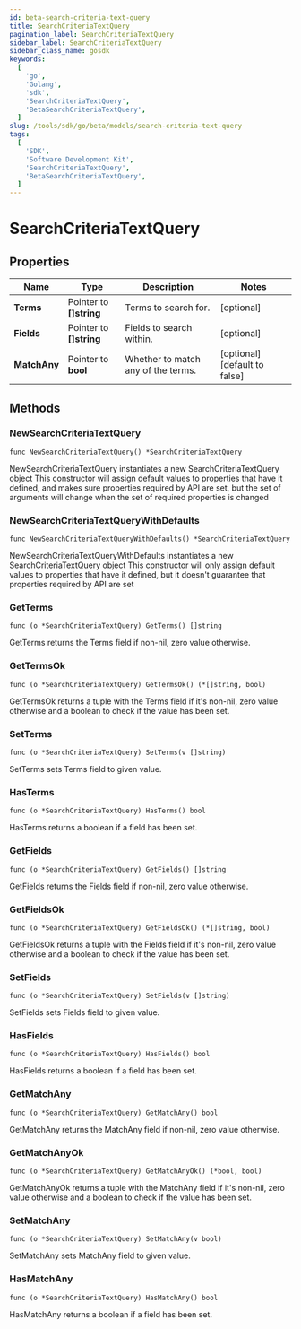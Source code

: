 ```yaml
---
id: beta-search-criteria-text-query
title: SearchCriteriaTextQuery
pagination_label: SearchCriteriaTextQuery
sidebar_label: SearchCriteriaTextQuery
sidebar_class_name: gosdk
keywords:
  [
    'go',
    'Golang',
    'sdk',
    'SearchCriteriaTextQuery',
    'BetaSearchCriteriaTextQuery',
  ]
slug: /tools/sdk/go/beta/models/search-criteria-text-query
tags:
  [
    'SDK',
    'Software Development Kit',
    'SearchCriteriaTextQuery',
    'BetaSearchCriteriaTextQuery',
  ]
---
```


# SearchCriteriaTextQuery

## Properties

| Name | Type | Description | Notes |
| --- | --- | --- | --- |
| **Terms** | Pointer to **[]string** | Terms to search for. | [optional] |
| **Fields** | Pointer to **[]string** | Fields to search within. | [optional] |
| **MatchAny** | Pointer to **bool** | Whether to match any of the terms. | [optional] [default to false] |

## Methods

### NewSearchCriteriaTextQuery

`func NewSearchCriteriaTextQuery() *SearchCriteriaTextQuery`

NewSearchCriteriaTextQuery instantiates a new SearchCriteriaTextQuery object This constructor will assign default values to properties that have it defined, and makes sure properties required by API are set, but the set of arguments will change when the set of required properties is changed

### NewSearchCriteriaTextQueryWithDefaults

`func NewSearchCriteriaTextQueryWithDefaults() *SearchCriteriaTextQuery`

NewSearchCriteriaTextQueryWithDefaults instantiates a new SearchCriteriaTextQuery object This constructor will only assign default values to properties that have it defined, but it doesn't guarantee that properties required by API are set

### GetTerms

`func (o *SearchCriteriaTextQuery) GetTerms() []string`

GetTerms returns the Terms field if non-nil, zero value otherwise.

### GetTermsOk

`func (o *SearchCriteriaTextQuery) GetTermsOk() (*[]string, bool)`

GetTermsOk returns a tuple with the Terms field if it's non-nil, zero value otherwise and a boolean to check if the value has been set.

### SetTerms

`func (o *SearchCriteriaTextQuery) SetTerms(v []string)`

SetTerms sets Terms field to given value.

### HasTerms

`func (o *SearchCriteriaTextQuery) HasTerms() bool`

HasTerms returns a boolean if a field has been set.

### GetFields

`func (o *SearchCriteriaTextQuery) GetFields() []string`

GetFields returns the Fields field if non-nil, zero value otherwise.

### GetFieldsOk

`func (o *SearchCriteriaTextQuery) GetFieldsOk() (*[]string, bool)`

GetFieldsOk returns a tuple with the Fields field if it's non-nil, zero value otherwise and a boolean to check if the value has been set.

### SetFields

`func (o *SearchCriteriaTextQuery) SetFields(v []string)`

SetFields sets Fields field to given value.

### HasFields

`func (o *SearchCriteriaTextQuery) HasFields() bool`

HasFields returns a boolean if a field has been set.

### GetMatchAny

`func (o *SearchCriteriaTextQuery) GetMatchAny() bool`

GetMatchAny returns the MatchAny field if non-nil, zero value otherwise.

### GetMatchAnyOk

`func (o *SearchCriteriaTextQuery) GetMatchAnyOk() (*bool, bool)`

GetMatchAnyOk returns a tuple with the MatchAny field if it's non-nil, zero value otherwise and a boolean to check if the value has been set.

### SetMatchAny

`func (o *SearchCriteriaTextQuery) SetMatchAny(v bool)`

SetMatchAny sets MatchAny field to given value.

### HasMatchAny

`func (o *SearchCriteriaTextQuery) HasMatchAny() bool`

HasMatchAny returns a boolean if a field has been set.
